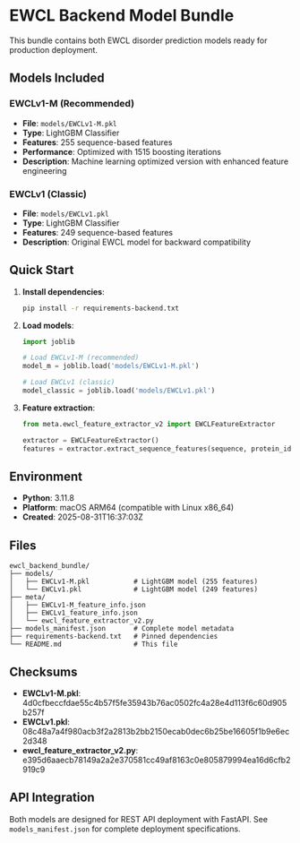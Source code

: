 # EWCL Backend Model Bundle

This bundle contains both EWCL disorder prediction models ready for production deployment.

## Models Included

### EWCLv1-M (Recommended)
- **File**: `models/EWCLv1-M.pkl`
- **Type**: LightGBM Classifier
- **Features**: 255 sequence-based features
- **Performance**: Optimized with 1515 boosting iterations
- **Description**: Machine learning optimized version with enhanced feature engineering

### EWCLv1 (Classic)
- **File**: `models/EWCLv1.pkl`  
- **Type**: LightGBM Classifier
- **Features**: 249 sequence-based features
- **Description**: Original EWCL model for backward compatibility

## Quick Start

1. **Install dependencies**:
   ```bash
   pip install -r requirements-backend.txt
   ```

2. **Load models**:
   ```python
   import joblib
   
   # Load EWCLv1-M (recommended)
   model_m = joblib.load('models/EWCLv1-M.pkl')
   
   # Load EWCLv1 (classic)
   model_classic = joblib.load('models/EWCLv1.pkl')
   ```

3. **Feature extraction**:
   ```python
   from meta.ewcl_feature_extractor_v2 import EWCLFeatureExtractor
   
   extractor = EWCLFeatureExtractor()
   features = extractor.extract_sequence_features(sequence, protein_id)
   ```

## Environment

- **Python**: 3.11.8
- **Platform**: macOS ARM64 (compatible with Linux x86_64)
- **Created**: 2025-08-31T16:37:03Z

## Files

```
ewcl_backend_bundle/
├── models/
│   ├── EWCLv1-M.pkl           # LightGBM model (255 features)
│   └── EWCLv1.pkl             # LightGBM model (249 features)
├── meta/
│   ├── EWCLv1-M_feature_info.json
│   ├── EWCLv1_feature_info.json
│   └── ewcl_feature_extractor_v2.py
├── models_manifest.json       # Complete model metadata
├── requirements-backend.txt   # Pinned dependencies
└── README.md                  # This file
```

## Checksums

- **EWCLv1-M.pkl**: 4d0cfbeccfdae55c4b57f5fe35943b76ac0502fc4a28e4d113f6c60d905b257f
- **EWCLv1.pkl**: 08c48a7a4f980acb3f2a2813b2bb2150ecab0dec6b25be16605f1b9e6ec2d348
- **ewcl_feature_extractor_v2.py**: e395d6aaecb78149a2a2e370581cc49af8163c0e805879994ea16d6cfb2919c9

## API Integration

Both models are designed for REST API deployment with FastAPI. See `models_manifest.json` for complete deployment specifications.
